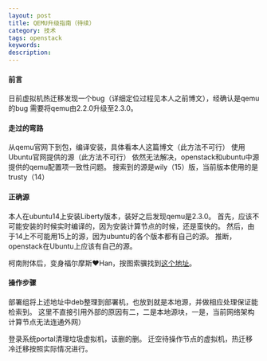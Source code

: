 ```yaml
---
layout: post
title: QEMU升级指南（待续）
category: 技术
tags: openstack
keywords: 
description: 
---
```


#### 前言 ####

日前虚拟机热迁移发现一个bug（详细定位过程见本人之前博文），经确认是qemu的bug
需要将qemu由2.2.0升级至2.3.0。

#### 走过的弯路 ####

从qemu官网下到包，编译安装，具体看本人这篇博文（此方法不可行）
使用Ubuntu官网提供的源（此方法不可行）
依然无法解决，openstack和ubuntu中源提供的qemu配置项一致性问题。
搜索到的源是wily（15）版，当前版本使用的是trusty（14）

#### 正确源 ####

本人在ubuntu14上安装Liberty版本，装好之后发现qemu是2.3.0。
首先，应该不可能安装的时候实时编译的，因为安装计算节点的时候，还是蛮快的。
然后，由于14上不可能用15上的源，因为ubuntu的各个版本都有自己的源。
推断，openstack在Ubuntu上应该有自己的源。

柯南附体后，变身福尔摩斯♥Han，按图索骥找到[这个地址](http://ppa.launchpad.net/ubuntu-cloud-archive/liberty-staging/ubuntu/pool/main/q/qemu/)。

#### 操作步骤 ####

部署组将上述地址中deb整理到部署机，也放到就是本地源，并做相应处理保证能检索到。
这里不直接引用外部的原因有二，二是本地源块，一是，当前网络架构计算节点无法连通外网）

登录系统portal清理垃圾虚拟机，该删的删。
迁空待操作节点的虚拟机，热迁移冷迁移按照实际情况进行。


